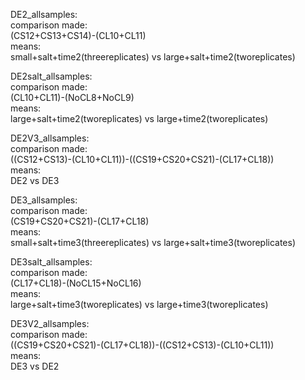 DE2_allsamples:       
comparison made:      
(CS12+CS13+CS14)-(CL10+CL11)        
means:        
small+salt+time2(threereplicates) vs large+salt+time2(tworeplicates)        

DE2salt_allsamples:        
comparison made:       
(CL10+CL11)-(NoCL8+NoCL9)      
means:     
large+salt+time2(tworeplicates) vs large+time2(tworeplicates)      

DE2V3_allsamples:      
comparison made:   
((CS12+CS13)-(CL10+CL11))-((CS19+CS20+CS21)-(CL17+CL18))       
means:      
DE2 vs DE3       

DE3_allsamples:        
comparison made:        
(CS19+CS20+CS21)-(CL17+CL18)      
means:      
small+salt+time3(threereplicates) vs large+salt+time3(tworeplicates)      

DE3salt_allsamples:       
comparison made:      
(CL17+CL18)-(NoCL15+NoCL16)      
means:     
large+salt+time3(tworeplicates) vs large+time3(tworeplicates)        

DE3V2_allsamples:        
comparison made:     
((CS19+CS20+CS21)-(CL17+CL18))-((CS12+CS13)-(CL10+CL11))        
means:      
DE3 vs DE2      


